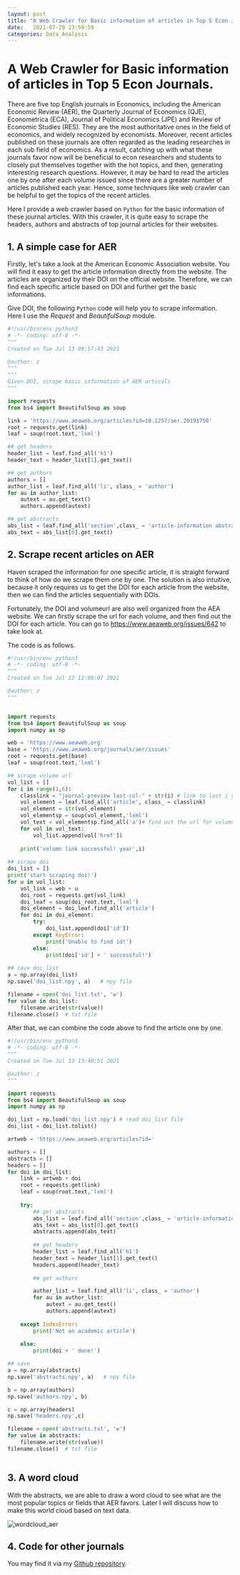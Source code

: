 ```yaml
---
layout: post
title: "A Web Crawler for Basic information of articles in Top 5 Econ Journals."
date:   2021-07-20 23:59:59
categories: Data_Analysis
---
```


# A Web Crawler for Basic information of articles in Top 5 Econ Journals.



There are five top English journals in Economics, including the American Economic Review (AER), the Quarterly Journal of Economics (QJE), Econometrica (ECA), Journal of Political Economics (JPE) and Review of Economic Studies (RES). They are the most authoritative ones in the field of economics, and widely recognized by  economists. Moreover, recent articles published on these journals are often regarded as the leading researches in each sub field of economics. As a result, catching up with what these journals favor now will be beneficial to econ researchers and students to closely put themselves together with the hot topics, and then, generating interesting research questions. However, it may be hard to read the articles one by one after each volume issued since there are a greater number of articles published each year. Hence, some techniques like web crawler can be helpful to get the topics of the recent articles. 

Here I provide a web crawler based on `Python` for the basic information of these journal articles. With this crawler, it is quite easy to scrape the headers, authors and abstracts of top journal articles for their websites. 



## 1. A simple case for AER

Firstly, let's take a look at the American Economic Association website. You will find it easy to get the article information directly from the website. The articles are organized by their DOI on the official website. Therefore, we can find each specific article based on DOI and further get the basic informations. 

Give DOI, the following `Python` code will help you to scrape information. Here I use the *Request* and *BeautifulSoup* module.

```python
#!/usr/bin/env python3
# -*- coding: utf-8 -*-
"""
Created on Tue Jul 13 09:57:43 2021

@author: z
"""
"""
Given DOI, scrape basic information of AER articals
"""

import requests
from bs4 import BeautifulSoup as soup

link = 'https://www.aeaweb.org/articles?id=10.1257/aer.20191758'
root = requests.get(link)
leaf = soup(root.text,'lxml')

## get headers
header_list = leaf.find_all('h1') 
header_text = header_list[1].get_text()

## get authors
authors = []
author_list = leaf.find_all('li', class_ = 'author')
for au in author_list:
    autext = au.get_text()
    authors.append(autext)

## get abstracts
abs_list = leaf.find_all('section',class_ = 'article-information abstract')
abs_text = abs_list[0].get_text()

```



## 2. Scrape recent articles on AER

Haven scraped the information for one specific article, it is straight forward to think of how do we scrape them one by one. The solution is also intuitive, because it only requires us to get the DOI for each article from the website, then we can find the articles sequentially with DOIs.

Fortunately, the DOI and volumeurl are also well organized from the AEA website.  We can firstly scrape the url for each volume, and then find out the DOI for each article. You can go to https://www.aeaweb.org/issues/642 to take look at.

The code is as follows.

```python
#!/usr/bin/env python3
# -*- coding: utf-8 -*-
"""
Created on Tue Jul 13 12:08:07 2021

@author: z
"""


import requests
from bs4 import BeautifulSoup as soup
import numpy as np

web = 'https://www.aeaweb.org'
base = 'https://www.aeaweb.org/journals/aer/issues'
root = requests.get(base)
leaf = soup(root.text,'lxml')

## scrape volume url
vol_list = []
for i in range(1,6):
    classlink = "journal-preview last-col-" + str(i) # link to last i year journals
    vol_element = leaf.find_all('article', class_ = classlink)
    vol_element = str(vol_element)
    vol_elementsp = soup(vol_element,'lxml') 
    vol_text = vol_elementsp.find_all('a')# find out the url for volumns
    for vol in vol_text:
        vol_list.append(vol['href'])
    
    print('volumn link successful! year',i)    
        
## scrape doi
doi_list = []
print('start scraping doi!')
for u in vol_list:
    vol_link = web + u
    doi_root = requests.get(vol_link)
    doi_leaf = soup(doi_root.text,'lxml')
    doi_element = doi_leaf.find_all('article')
    for doi in doi_element:
        try:
            doi_list.append(doi['id'])
        except KeyError:
            print('Unable to find id!')
        else:
            print(doi['id'] + ' successful!')
            
## save doi_list            
a = np.array(doi_list)
np.save('doi_list.npy', a)   # npy file

filename = open('doi_list.txt', 'w')
for value in doi_list:
    filename.write(str(value))
filename.close()  # txt file

```



After that, we can combine the code above to find the article one by one.

```python
#!/usr/bin/env python3
# -*- coding: utf-8 -*-
"""
Created on Tue Jul 13 13:40:51 2021

@author: z
"""

import requests
from bs4 import BeautifulSoup as soup
import numpy as np

doi_list = np.load('doi_list.npy') # read doi_list file
doi_list = doi_list.tolist()

artweb = 'https://www.aeaweb.org/articles?id='

authors = []
abstracts = []
headers = []
for doi in doi_list:
    link = artweb + doi
    root = requests.get(link)
    leaf = soup(root.text,'lxml')
    
    try:
        ## get abstracts
        abs_list = leaf.find_all('section',class_ = 'article-information abstract')
        abs_text = abs_list[0].get_text()
        abstracts.append(abs_text)
        
        ## get headers
        header_list = leaf.find_all('h1') 
        header_text = header_list[1].get_text()
        headers.append(header_text)
        
        ## get authors

        author_list = leaf.find_all('li', class_ = 'author')
        for au in author_list:
            autext = au.get_text()
            authors.append(autext)
                
    except IndexError:
        print('Not an academic article')
        
    else:
        print(doi + ' done!')

## save            
a = np.array(abstracts)
np.save('abstracts.npy', a)   # npy file

b = np.array(authors)
np.save('authors.npy', b)

c = np.array(headers)
np.save('headers.npy',c)

filename = open('abstracts.txt', 'w')
for value in abstracts:
    filename.write(str(value))
filename.close()  # txt file
    
```



## 3. A word cloud

With the abstracts, we are able to draw a word cloud to see what are the most popular topics or fields that AER favors. Later I will discuss how to make this world cloud based on text data.

![wordcloud_aer](/static/img/wordcloud_aer.png)



## 4. Code for other journals

You may find it via my [Github repository](https://github.com/landbuland/landbuland.github.io/tree/master/assets/Journal_crawler).

